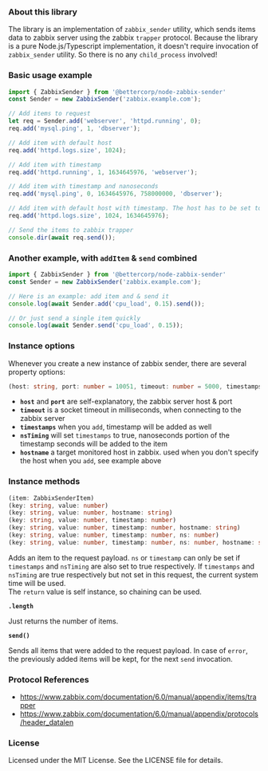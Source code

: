 ### About this library

The library is an implementation of `zabbix_sender` utility, which sends items data to zabbix server
using the zabbix `trapper` protocol. Because the library is a pure Node.js/Typescript implementation, it doesn't
require invocation of `zabbix_sender` utility. So there is no any `child_process` involved!

### Basic usage example 

```typescript
import { ZabbixSender } from '@bettercorp/node-zabbix-sender'
const Sender = new ZabbixSender('zabbix.example.com');

// Add items to request
let req = Sender.add('webserver', 'httpd.running', 0);
req.add('mysql.ping', 1, 'dbserver');

// Add item with default host
req.add('httpd.logs.size', 1024);

// Add item with timestamp 
req.add('httpd.running', 1, 1634645976, 'webserver');

// Add item with timestamp and nanoseconds
req.add('mysql.ping', 0, 1634645976, 758000000, 'dbserver');

// Add item with default host with timestamp. The host has to be set to an empty string in this case.
req.add('httpd.logs.size', 1024, 1634645976);

// Send the items to zabbix trapper
console.dir(await req.send());
```

### Another example, with `addItem` & `send` combined

```typescript
import { ZabbixSender } from '@bettercorp/node-zabbix-sender'  
const Sender = new ZabbixSender('zabbix.example.com');  

// Here is an example: add item and & send it  
console.log(await Sender.add('cpu_load', 0.15).send());  

// Or just send a single item quickly  
console.log(await Sender.send('cpu_load', 0.15));
```

### Instance options

Whenever you create a new instance of zabbix sender, there are several property options:

```typescript 
(host: string, port: number = 10051, timeout: number = 5000, timestamps: boolean = false, nsTiming: boolean = false, hostname: string = hostname()))
```  

- **`host`** and **`port`** are self-explanatory, the zabbix server host & port
- **`timeout`** is a socket timeout in milliseconds, when connecting to the zabbix server
- **`timestamps`** when you `add`, timestamp will be added as well
- **`nsTiming`** will set `timestamps` to true, nanoseconds portion of the timestamp seconds will be added to the item
- **`hostname`** a target monitored host in zabbix. used when you don't specify the host when you `add`, see example above

### Instance methods

```typescript
(item: ZabbixSenderItem)  
(key: string, value: number)  
(key: string, value: number, hostname: string)  
(key: string, value: number, timestamp: number)  
(key: string, value: number, timestamp: number, hostname: string)  
(key: string, value: number, timestamp: number, ns: number)  
(key: string, value: number, timestamp: number, ns: number, hostname: string)  
```

Adds an item to the request payload. `ns` or `timestamp` can only be set if `timestamps` and `nsTiming` are also set to true respectively.
If `timestamps` and `nsTiming` are true respectively but not set in this request, the current system time will be used.  
The `return` value is self instance, so chaining can be used.

**`.length`**

Just returns the number of items.

**`send()`**

Sends all items that were added to the request payload.
In case of `error`, the previously added items will be kept, for the next `send` invocation.

### Protocol References

- https://www.zabbix.com/documentation/6.0/manual/appendix/items/trapper
- https://www.zabbix.com/documentation/6.0/manual/appendix/protocols/header_datalen

### License

Licensed under the MIT License. See the LICENSE file for details.
